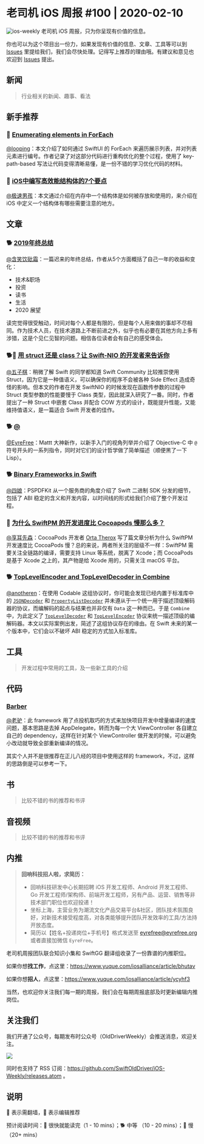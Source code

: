 # 老司机 iOS 周报 #100 | 2020-02-10

![ios-weekly](https://github.com/SwiftOldDriver/iOS-Weekly/blob/master/assets/ios-weekly.png?raw=true)
老司机 iOS 周报，只为你呈现有价值的信息。

你也可以为这个项目出一份力，如果发现有价值的信息、文章、工具等可以到 [Issues](https://github.com/SwiftOldDriver/iOS-Weekly/issues) 里提给我们，我们会尽快处理。记得写上推荐的理由哦。有建议和意见也欢迎到 [Issues](https://github.com/SwiftOldDriver/iOS-Weekly/issues) 提出。

## 新闻

> 行业相关的新闻、趣事、看法

## 新手推荐

### 🐎 [Enumerating elements in ForEach](https://oleb.net/2020/foreach-enumerated/)

[@looping](https://github.com/looping)：本文介绍了如何通过 SwiftUI 的 ForEach 来遍历展示列表，并对列表元素进行编号。作者记录了对这部分代码进行重构优化的整个过程，使用了 key-path-based 写法让代码变得清晰易懂，是一份不错的学习优化代码的材料。

### 🐎 [iOS中编写高效能结构体的7个要点](https://www.jianshu.com/p/1369508e477d)

[@极速男孩](https://github.com/looping)：本文通过介绍在内存中一个结构体是如何被存放和使用的，来介绍在 iOS 中定义一个结构体有哪些需要注意的地方。

## 文章

### 🐕 [2019年终总结](https://mp.weixin.qq.com/s/VtWeOJj6SeQ7yzNL9ZMFPA)

[@含笑饮砒霜](https://weibo.com/chinafishnews/)：一篇迟来的年终总结，作者从5个方面概括了自己一年的收益和变化：

- 技术&职场
- 投资
- 读书
- 生活
- 2020 展望

读完觉得很受触动，时间对每个人都是有限的，但是每个人用来做的事却不尽相同。作为技术人员，在技术道路上不断前进之外，似乎也有必要在其他方向上多有涉猎，这是个见仁见智的问题。相信各位读者会有自己的感受体会。

### 🐕🚧 [用 struct 还是 class？让 Swift-NIO 的开发者来告诉你](https://www.dotconferences.com/2019/01/johannes-weiss-high-performance-systems-in-swift)

[@五子棋](https://satanwoo.github.io)：稍微了解 Swift 的同学都知道 Swift Community 比较推崇使用 Struct，因为它是一种值语义，可以确保你的程序不会被各种 Side Effect 造成奇怪的影响。但本文的作者在开发 SwiftNIO 的时候发现在函数传参数的过程中 Struct 类型参数的性能要慢于 Class 类型，因此就深入研究了一番。同时，作者提出了一种 Struct 中嵌套 Class 并配合 COW 方式的设计，既能提升性能，又能维持值语义，是一篇适合 Swift 开发者的佳作。

### 🐕 [@](https://nshipster.com/at-compiler-directives/)

[@EyreFree](https://weibo.com/eyrefree777)：Mattt 大神新作，以新手入门的视角列举并介绍了 Objective-C 中 `@` 符号开头的一系列指令，同时对它们的设计哲学做了简单描述（顺便黑了一下 Lisp）。

### 🐕 [Binary Frameworks in Swift](https://pspdfkit.com/blog/2018/binary-frameworks-swift)

[@四娘](https://kemchenj.github.io)：PSPDFKit 从一个服务商的角度介绍了 Swift 二进制 SDK 分发的细节，包括了 ABI 稳定的含义和开发内容，以时间线的形式给我们介绍了整个开发过程。

### 🐢 [为什么 SwiftPM 的开发进度比 Cocoapods 慢那么多？](https://artsy.github.io/blog/2018/12/21/why-is-swiftpm-taking-so-long/)

[@享耳先森](https://github.com/iblacksun)：CocoaPods 开发者 [Orta Therox](https://github.com/orta) 写了篇文章分析为什么 SwiftPM 开发速度比 CocoaPods 慢？总的来说，两者所关注的层级不一样：SwiftPM 需要关注全链路的编译，需要支持 Linux 等系统，脱离了 Xcode；而 CocoaPods 是基于 Xcode 之上的，其产物是给 Xcode 用的，只需关注 macOS 平台。

### 🐕 [TopLevelEncoder and TopLevelDecoder in Combine](https://oleb.net/2020/topleveldecoder/)

[@anotheren](https://github.com/anotheren)：在使用 Codable 这组协议时，你可能会发现已经内置于标准库中的 [`JSONDecoder`](https://developer.apple.com/documentation/foundation/jsondecoder) 和 [`PropertyListDecoder`](https://developer.apple.com/documentation/foundation/propertylistdecoder) 并未遵从于一个统一用于描述顶级解码器的协议，而编解码的起点与结果也并非仅有 `Data` 这一种而已。于是 `Combine` 中，为此定义了 [`TopLevelDecoder`](https://developer.apple.com/documentation/combine/topleveldecoder) 和 [`TopLevelEncoder`](https://developer.apple.com/documentation/combine/toplevelencoder) 协议来统一描述顶级的编解码器。本文以实际案例出发，简述了这组协议存在的缘由。在 Swift 未来的某一个版本中，它们会以不破坏 ABI 稳定的方式加入标准库。

## 工具

> 开发过程中常用的工具，及一些新工具的介绍

## 代码

### [Barber](https://github.com/michaeleisel/barber)

[@老驴](https://www.weibo.com/6090610445)：此 framework 用了点投机取巧的方式来加快项目开发中增量编译的速度问题，基本思路是去掉 AppDelegate，转而为每一个大 ViewController 各自建立自己的 dependency，这样在针对某个 ViewController 做开发的时候，可以避免小改动就导致全部重新编译的情况。

其实个人并不是很推荐在正儿八经的项目中使用这样的 framework，不过，这样的思路倒是可以参考一下。

## 书

> 比较不错的书的推荐和书评

## 音视频

> 比较不错的书的推荐和书评

## 内推

> **回响科技招人啦，求简历：**
> - 回响科技研发中心长期招聘 iOS 开发工程师、Android 开发工程师、Go 开发工程师/架构师、前端开发工程师，另有产品、运营、销售等非技术部门职位也欢迎投递！
> - 坐标上海，主营业务为潮流文化产品交易平台&社区，团队技术氛围良好，对新技术接受程度高，对各类能够提升团队开发效率的工具/方法持开放态度。
> - 简历以【姓名+投递岗位+手机号】格式发送至 eyrefree@eyrefree.org 或者直接加微信 `EyreFree`。

老司机周报团队联合知识小集和 SwiftGG 翻译组收录了一份靠谱的内推职位。

如果你想**找工作**，点这里：https://www.yuque.com/iosalliance/article/bhutav

如果你想**招人**，点这里：https://www.yuque.com/iosalliance/article/ycyhf3

当然，也欢迎你关注我们每一期的周报，我们会在每期周报底部及时更新编辑内推岗位。

## 关注我们

我们开通了公众号，每期发布时公众号（OldDriverWeekly）会推送消息，欢迎关注。

![](https://github.com/SwiftOldDriver/iOS-Weekly/blob/master/assets/qrcode_for_wechat.jpg?raw=true)

同时也支持了 RSS 订阅：https://github.com/SwiftOldDriver/iOS-Weekly/releases.atom 。

## 说明

🚧 表示需翻墙，🌟 表示编辑推荐

预计阅读时间：🐎 很快就能读完（1 - 10 mins）；🐕 中等 （10 - 20 mins）；🐢 慢（20+ mins）
